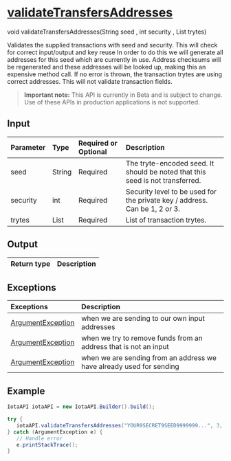 
# [validateTransfersAddresses](https://github.com/iotaledger/iota-java/blob/master/jota/src/main/java/org/iota/jota/IotaAPI.java#L1454)
 void validateTransfersAddresses(String seed , int security , List<String> trytes)

 Validates the supplied transactions with seed and security. This will check for correct input/output and key reuse 
  In order to do this we will generate all addresses for this seed which are currently in use. Address checksums will be regenerated and these addresses will be looked up, making this an expensive method call. 
 If no error is thrown, the transaction trytes are using correct addresses.  This will not validate transaction fields.
> **Important note:** This API is currently in Beta and is subject to change. Use of these APIs in production applications is not supported.

## Input
| Parameter       | Type | Required or Optional | Description |
|:---------------|:--------|:--------| :--------|
| seed | String | Required | The tryte-encoded seed. It should be noted that this seed is not transferred. |
| security | int | Required | Security level to be used for the private key / address. Can be 1, 2 or 3. |
| trytes | List<String> | Required | List of transaction trytes. |
    
## Output
| Return type | Description |
|--|--|

## Exceptions
| Exceptions     | Description |
|:---------------|:--------|
| [ArgumentException](https://github.com/iotaledger/iota-java/blob/master/jota/src/main/java/org/iota/jota/error/ArgumentException.java) | when we are sending to our own input addresses |
| [ArgumentException](https://github.com/iotaledger/iota-java/blob/master/jota/src/main/java/org/iota/jota/error/ArgumentException.java) | when we try to remove funds from an address that is not an input |
| [ArgumentException](https://github.com/iotaledger/iota-java/blob/master/jota/src/main/java/org/iota/jota/error/ArgumentException.java) | when we are sending from an address we have already used for sending |


 ## Example
 
 ```Java
 IotaAPI iotaAPI = new IotaAPI.Builder().build();

try { 
    iotaAPI.validateTransfersAddresses("YOUR9SECRET9SEED9999999...", 3, new List<String>(new String[]{"TWEJTSBRO9MHTOEUXIGRCKBWH ... ZZ9WMQZY99IIAZHLXOTHAVDPN", "SLENCSKSKIBEJIFCZDOENQAPS ... WQCQCLSNZTZKLOSYTQRKLBIDP"}));
} catch (ArgumentException e) { 
    // Handle error
    e.printStackTrace(); 
}
 ```
